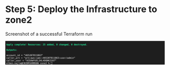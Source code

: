 # Step 5: Deploy the Infrastructure to zone2

Screenshot of a successful Terraform run  


![Terraform apply](img/terraform_deploy_zone2.png)